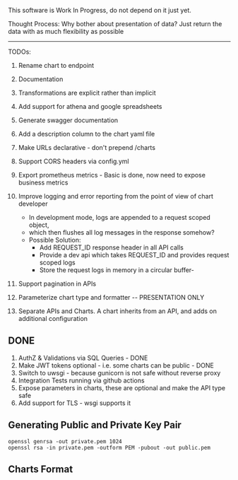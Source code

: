 This software is Work In Progress, do not depend on it just yet.

Thought Process: Why bother about presentation of data? 
Just return the data with as much flexibility as possible

---


TODOs:
1. Rename chart to endpoint
1. Documentation
1. Transformations are explicit rather than implicit
1. Add support for athena and google spreadsheets
1. Generate swagger documentation
1. Add a description column to the chart yaml file
1. Make URLs declarative - don't prepend /charts
1. Support CORS headers via config.yml
1. Export prometheus metrics - Basic is done, now need to expose business metrics
1. Improve logging and error reporting from the point of view of chart developer
    - In development mode, logs are appended to a request scoped object, 
    - which then flushes all log messages in the response somehow?
    - Possible Solution: 
        - Add REQUEST_ID response header in all API calls
        - Provide a dev api which takes REQUEST_ID and provides request scoped logs
        - Store the request logs in memory in a circular buffer-
1. Support pagination in APIs

1. Parameterize chart type and formatter -- PRESENTATION ONLY
1. Separate APIs and Charts. A chart inherits from an API, and adds on additional configuration

DONE
----
1. AuthZ & Validations via SQL Queries - DONE
1. Make JWT tokens optional - i.e. some charts can be public - DONE
1. Switch to uwsgi - because gunicorn is not safe without reverse proxy
1. Integration Tests running via github actions
1. Expose parameters in charts, these are optional and make the API type safe 
1. Add support for TLS - wsgi supports it

Generating Public and Private Key Pair
--------------------------------------

```
openssl genrsa -out private.pem 1024
openssl rsa -in private.pem -outform PEM -pubout -out public.pem
```

Charts Format
-------------
